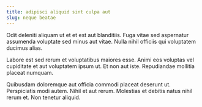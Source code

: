 ```yaml
---
title: adipisci aliquid sint culpa aut
slug: neque beatae
---
```


Odit deleniti aliquam ut et et est aut blanditiis. Fuga vitae sed aspernatur assumenda voluptate sed minus aut vitae. Nulla nihil officiis qui voluptatem ducimus alias.

Labore est sed rerum et voluptatibus maiores esse. Animi eos voluptas vel cupiditate et aut voluptatem ipsum ut. Et non aut iste. Repudiandae mollitia placeat numquam.

Quibusdam doloremque aut officia commodi placeat deserunt ut. Perspiciatis modi autem. Nihil et aut rerum. Molestias et debitis natus nihil rerum et. Non tenetur aliquid.
